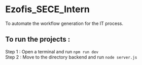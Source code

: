 # Ezofis_SECE_Intern
To automate the workflow generation for the IT process.
## To run the projects :
  Step 1 : Open a terminal and run 
      ```npm run dev```
  <br>
  Step 2 : Move to the directory backend and run 
      ```node server.js```
